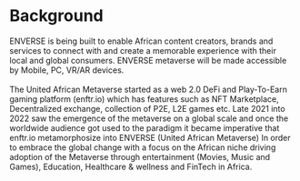 # Background

ENVERSE is being built to enable African content creators, brands and services to connect with and create a memorable experience with their local and global consumers. ENVERSE metaverse will be made accessible by Mobile, PC, VR/AR devices.\
\
The United African Metaverse started as a web 2.0 DeFi and Play-To-Earn gaming platform (enftr.io) which has features such as NFT Marketplace, Decentralized exchange, collection of P2E, L2E games etc. Late 2021 into 2022 saw the emergence of the metaverse on a global scale and once the worldwide audience got used to the paradigm it became imperative that enftr.io metamorphosize into ENVERSE (United African Metaverse) In order to embrace the global change with a focus on the African niche driving adoption of the Metaverse through entertainment (Movies, Music and Games), Education, Healthcare & wellness and FinTech in Africa.
